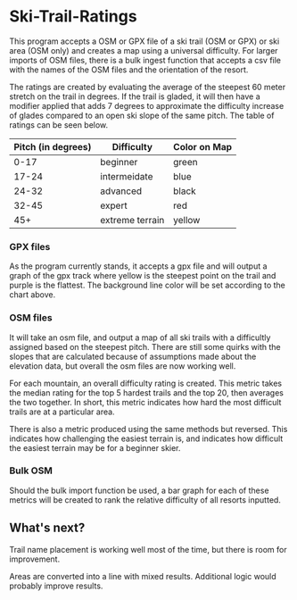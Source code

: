 # Ski-Trail-Ratings

This program accepts a OSM or GPX file of a ski trail (OSM or GPX) or ski area (OSM only) and creates a map using a universal difficulty. For larger imports of OSM files, there is a bulk ingest function that accepts a csv file with the names of the OSM files and the orientation of the resort. 

The ratings are created by evaluating the average of the steepest 60 meter stretch on the trail in degrees. If the trail is gladed, it will then have a modifier applied that adds 7 degrees to approximate the difficulty increase of glades compared to an open ski slope of the same pitch. The table of ratings can be seen below.

Pitch (in degrees) | Difficulty | Color on Map
--- | --- | ---
0-17 | beginner | green
17-24 | intermeidate | blue
24-32 | advanced | black
32-45 | expert | red
45+ | extreme terrain | yellow

### GPX files

As the program currently stands, it accepts a gpx file and will output a graph of the gpx track where yellow is the steepest point on the trail and purple is the flattest. 
The background line color will be set according to the chart above.

### OSM files

It will take an osm file, and output a map of all ski trails with a difficultly assigned based on the steepest pitch. There are still some quirks with the slopes that are calculated because of assumptions made about the elevation data, but overall the osm files are now working well.

For each mountain, an overall difficulty rating is created. This metric takes the median rating for the top 5 hardest trails and the top 20, then averages the two together. In short, this metric indicates how hard the most difficult trails are at a particular area.

There is also a metric produced using the same methods but reversed. This indicates how challenging the easiest terrain is, and indicates how difficult the easiest terrain may be for a beginner skier.

### Bulk OSM

Should the bulk import function be used, a bar graph for each of these metrics will be created to rank the relative difficulty of all resorts inputted.

## What's next?
Trail name placement is working well most of the time, but there is room for improvement.

Areas are converted into a line with mixed results. Additional logic would probably improve results.